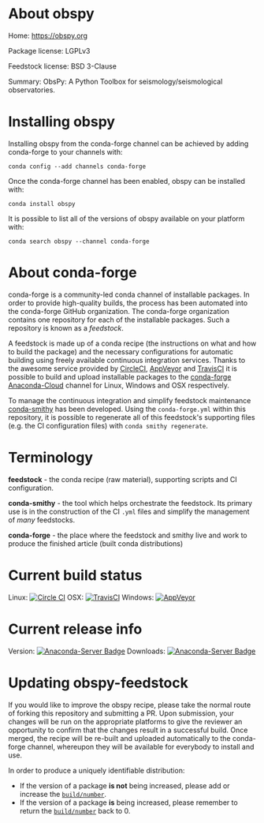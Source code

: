 About obspy
===========

Home: https://obspy.org

Package license: LGPLv3

Feedstock license: BSD 3-Clause

Summary: ObsPy: A Python Toolbox for seismology/seismological observatories.



Installing obspy
================

Installing obspy from the conda-forge channel can be achieved by adding conda-forge to your channels with:

```
conda config --add channels conda-forge
```

Once the conda-forge channel has been enabled, obspy can be installed with:

```
conda install obspy
```

It is possible to list all of the versions of obspy available on your platform with:

```
conda search obspy --channel conda-forge
```


About conda-forge
=================

conda-forge is a community-led conda channel of installable packages.
In order to provide high-quality builds, the process has been automated into the
conda-forge GitHub organization. The conda-forge organization contains one repository
for each of the installable packages. Such a repository is known as a *feedstock*.

A feedstock is made up of a conda recipe (the instructions on what and how to build
the package) and the necessary configurations for automatic building using freely
available continuous integration services. Thanks to the awesome service provided by
[CircleCI](https://circleci.com/), [AppVeyor](http://www.appveyor.com/)
and [TravisCI](https://travis-ci.org/) it is possible to build and upload installable
packages to the [conda-forge](https://anaconda.org/conda-forge)
[Anaconda-Cloud](http://docs.anaconda.org/) channel for Linux, Windows and OSX respectively.

To manage the continuous integration and simplify feedstock maintenance
[conda-smithy](http://github.com/conda-forge/conda-smithy) has been developed.
Using the ``conda-forge.yml`` within this repository, it is possible to regenerate all of
this feedstock's supporting files (e.g. the CI configuration files) with ``conda smithy regenerate``.


Terminology
===========

**feedstock** - the conda recipe (raw material), supporting scripts and CI configuration.

**conda-smithy** - the tool which helps orchestrate the feedstock.
                   Its primary use is in the construction of the CI ``.yml`` files
                   and simplify the management of *many* feedstocks.

**conda-forge** - the place where the feedstock and smithy live and work to
                  produce the finished article (built conda distributions)

Current build status
====================

Linux: [![Circle CI](https://circleci.com/gh/conda-forge/obspy-feedstock.svg?style=svg)](https://circleci.com/gh/conda-forge/obspy-feedstock)
OSX: [![TravisCI](https://travis-ci.org/conda-forge/obspy-feedstock.svg?branch=master)](https://travis-ci.org/conda-forge/obspy-feedstock)
Windows: [![AppVeyor](https://ci.appveyor.com/api/projects/status/github/conda-forge/obspy-feedstock?svg=True)](https://ci.appveyor.com/project/conda-forge/obspy-feedstock/branch/master)

Current release info
====================
Version: [![Anaconda-Server Badge](https://anaconda.org/conda-forge/obspy/badges/version.svg)](https://anaconda.org/conda-forge/obspy)
Downloads: [![Anaconda-Server Badge](https://anaconda.org/conda-forge/obspy/badges/downloads.svg)](https://anaconda.org/conda-forge/obspy)


Updating obspy-feedstock
========================

If you would like to improve the obspy recipe, please take the normal
route of forking this repository and submitting a PR. Upon submission, your changes will
be run on the appropriate platforms to give the reviewer an opportunity to confirm that the
changes result in a successful build. Once merged, the recipe will be re-built and uploaded
automatically to the conda-forge channel, whereupon they will be available for everybody to
install and use.

In order to produce a uniquely identifiable distribution:
 * If the version of a package **is not** being increased, please add or increase
   the [``build/number``](http://conda.pydata.org/docs/building/meta-yaml.html#build-number-and-string).
 * If the version of a package **is** being increased, please remember to return
   the [``build/number``](http://conda.pydata.org/docs/building/meta-yaml.html#build-number-and-string)
   back to 0.
